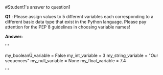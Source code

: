 

#Student1's answer to question1


**Q1** : Please assign values to 5 different variables each corresponding to a different basic
data type that exist in the Python language. Please pay attention for the PEP 8 guidelines in
choosing variable names!


**Answer:**

'''

my_booleanÜ_variable = False
my_int_variable = 3
my_string_variable = "Our sequences"
my_null_variable = None
my_float_variable = 7.4


'''
